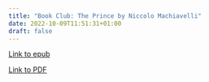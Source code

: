 ```yaml
---
title: "Book Club: The Prince by Niccolo Machiavelli"
date: 2022-10-09T11:51:31+01:00
draft: false
---
```


[Link to epub](/books/the_prince.epub)

[Link to PDF](/books/the_prince.pdf)

